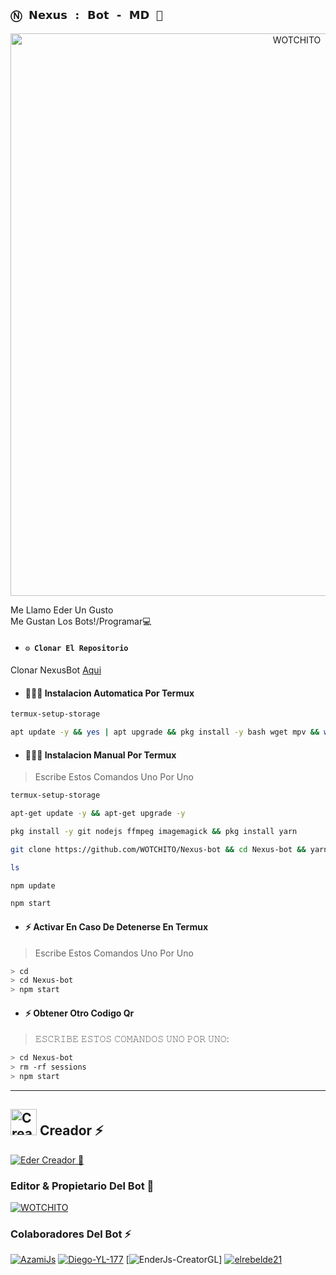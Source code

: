 ## `Ⓝ︎ 𝗡𝗲𝘅𝘂𝘀 : 𝗕𝗼𝘁 - 𝗠𝗗 🦁` 
<p align="center">
<img src="https://telegra.ph/file/7fa63ac3f39133ef5909f.jpg" alt="WOTCHITO" width="900"/>
</p>

Me Llamo Eder Un Gusto
<br>
Me Gustan Los Bots!/Programar💻
<br>


- #### `⚙️ Clonar El Repositorio`
 Clonar NexusBot [Aqui](https://github.com/WOTCHITO/Nexus-bot/fork)


- #### 🧑🏻‍💻 Instalacion Automatica Por Termux
```bash
termux-setup-storage
```
```bash
apt update -y && yes | apt upgrade && pkg install -y bash wget mpv && wget -O - https://raw.githubusercontent.com/WOTCHITO/Nexus-bot/master/nexus.sh | bash
```

- #### 🧑🏻‍💻 Instalacion Manual Por Termux

> Escribe Estos Comandos Uno Por Uno

```bash
termux-setup-storage
```

```bash
apt-get update -y && apt-get upgrade -y
```

```bash
pkg install -y git nodejs ffmpeg imagemagick && pkg install yarn
```

```bash
git clone https://github.com/WOTCHITO/Nexus-bot && cd Nexus-bot && yarn install && npm install
```

```bash
ls
```
```bash
npm update
```

```bash
npm start
```

- #### ⚡️ Activar En Caso De Detenerse En Termux
> Escribe Estos Comandos Uno Por Uno
```bash
> cd
> cd Nexus-bot
> npm start
```

- #### ⚡️ Obtener Otro Codigo Qr
> 𝙴𝚂𝙲𝚁𝙸𝙱𝙴 𝙴𝚂𝚃𝙾𝚂 𝙲𝙾𝙼𝙰𝙽𝙳𝙾𝚂 𝚄𝙽𝙾 𝙿𝙾𝚁 𝚄𝙽𝙾:
```bash
> cd Nexus-bot
> rm -rf sessions
> npm start
```
----

## <img src="https://i.pinimg.com/originals/19/80/6e/19806e91932e6054965fc83b85241270.gif" alt="Creador ⚡️" width="42" height="42"> Creador ⚡️

 <a href="https://wa.me/573027866596"><img alt="Eder Creador 🍧" src="https://img.shields.io/badge/Eder-Creador🍧-25D366?style=for-the-badge&logo=whatsapp&logoColor=white"/></a>

### Editor & Propietario Del Bot 🥀
[![WOTCHITO](https://github.com/WOTCHITO.png?size=100)](https://github.com/WOTCHITO)

 ### Colaboradores Del Bot ⚡️
[![AzamiJs](https://github.com/AzamiJs.png?size=100)](https://github.com/AzamiJs) [![Diego-YL-177](https://github.com/Diego-YL-177.png?size=100)](https://github.com/Diego-YL-177) [![EnderJs-CreatorGL](https://github.com/EnderJs-CreatorGL.png?size=100)] [![elrebelde21](https://github.com/elrebelde21.png?size=100)](https://github.com/elrebelde21)
